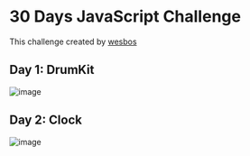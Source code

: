 # 30 Days JavaScript Challenge
This challenge created by  [wesbos](https://github.com/wesbos)
## Day 1: DrumKit
![image](https://github.com/ozgevurmaz/30DaysJavaScriptChallange/assets/49415731/57e790d6-1208-4c06-b441-1470f4e4a6d7)

## Day 2: Clock
![image](https://github.com/ozgevurmaz/30DaysJavaScriptChallange/assets/49415731/73e5b249-e38d-4458-8d59-d8304c845c61)
